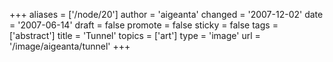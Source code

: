 +++
aliases = ['/node/20']
author = 'aigeanta'
changed = '2007-12-02'
date = '2007-06-14'
draft = false
promote = false
sticky = false
tags = ['abstract']
title = 'Tunnel'
topics = ['art']
type = 'image'
url = '/image/aigeanta/tunnel'
+++


